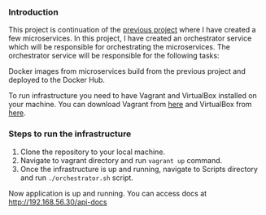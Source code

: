### Introduction

This project is continuation of the [previous project]() where I have created a few microservices. In this project, I have created an orchestrator service which will be responsible for orchestrating the microservices. The orchestrator service will be responsible for the following tasks:

Docker images from microservices build from the previous project and deployed to the Docker Hub.

To run infrastructure you need to have Vagrant and VirtualBox installed on your machine. You can download Vagrant from [here](https://www.vagrantup.com/downloads.html) and VirtualBox from [here](https://www.virtualbox.org/wiki/Downloads).

### Steps to run the infrastructure

1. Clone the repository to your local machine.
2. Navigate to vagrant directory and run `vagrant up` command.
3. Once the infrastructure is up and running, navigate to Scripts directory and run `./orchestrator.sh` script.

Now application is up and running. You can access docs at http://192.168.56.30/api-docs